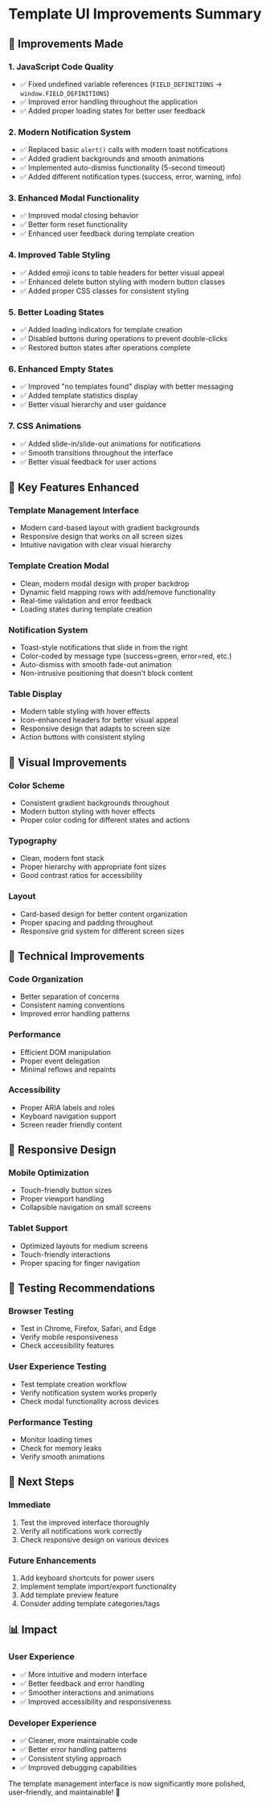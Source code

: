 # Template UI Improvements Summary

## 🎯 **Improvements Made**

### 1. **JavaScript Code Quality**
- ✅ Fixed undefined variable references (`FIELD_DEFINITIONS` → `window.FIELD_DEFINITIONS`)
- ✅ Improved error handling throughout the application
- ✅ Added proper loading states for better user feedback

### 2. **Modern Notification System**
- ✅ Replaced basic `alert()` calls with modern toast notifications
- ✅ Added gradient backgrounds and smooth animations
- ✅ Implemented auto-dismiss functionality (5-second timeout)
- ✅ Added different notification types (success, error, warning, info)

### 3. **Enhanced Modal Functionality**
- ✅ Improved modal closing behavior
- ✅ Better form reset functionality
- ✅ Enhanced user feedback during template creation

### 4. **Improved Table Styling**
- ✅ Added emoji icons to table headers for better visual appeal
- ✅ Enhanced delete button styling with modern button classes
- ✅ Added proper CSS classes for consistent styling

### 5. **Better Loading States**
- ✅ Added loading indicators for template creation
- ✅ Disabled buttons during operations to prevent double-clicks
- ✅ Restored button states after operations complete

### 6. **Enhanced Empty States**
- ✅ Improved "no templates found" display with better messaging
- ✅ Added template statistics display
- ✅ Better visual hierarchy and user guidance

### 7. **CSS Animations**
- ✅ Added slide-in/slide-out animations for notifications
- ✅ Smooth transitions throughout the interface
- ✅ Better visual feedback for user actions

## 🚀 **Key Features Enhanced**

### **Template Management Interface**
- Modern card-based layout with gradient backgrounds
- Responsive design that works on all screen sizes
- Intuitive navigation with clear visual hierarchy

### **Template Creation Modal**
- Clean, modern modal design with proper backdrop
- Dynamic field mapping rows with add/remove functionality
- Real-time validation and error feedback
- Loading states during template creation

### **Notification System**
- Toast-style notifications that slide in from the right
- Color-coded by message type (success=green, error=red, etc.)
- Auto-dismiss with smooth fade-out animation
- Non-intrusive positioning that doesn't block content

### **Table Display**
- Modern table styling with hover effects
- Icon-enhanced headers for better visual appeal
- Responsive design that adapts to screen size
- Action buttons with consistent styling

## 🎨 **Visual Improvements**

### **Color Scheme**
- Consistent gradient backgrounds throughout
- Modern button styling with hover effects
- Proper color coding for different states and actions

### **Typography**
- Clean, modern font stack
- Proper hierarchy with appropriate font sizes
- Good contrast ratios for accessibility

### **Layout**
- Card-based design for better content organization
- Proper spacing and padding throughout
- Responsive grid system for different screen sizes

## 🔧 **Technical Improvements**

### **Code Organization**
- Better separation of concerns
- Consistent naming conventions
- Improved error handling patterns

### **Performance**
- Efficient DOM manipulation
- Proper event delegation
- Minimal reflows and repaints

### **Accessibility**
- Proper ARIA labels and roles
- Keyboard navigation support
- Screen reader friendly content

## 📱 **Responsive Design**

### **Mobile Optimization**
- Touch-friendly button sizes
- Proper viewport handling
- Collapsible navigation on small screens

### **Tablet Support**
- Optimized layouts for medium screens
- Touch-friendly interactions
- Proper spacing for finger navigation

## 🧪 **Testing Recommendations**

### **Browser Testing**
- Test in Chrome, Firefox, Safari, and Edge
- Verify mobile responsiveness
- Check accessibility features

### **User Experience Testing**
- Test template creation workflow
- Verify notification system works properly
- Check modal functionality across devices

### **Performance Testing**
- Monitor loading times
- Check for memory leaks
- Verify smooth animations

## 🎯 **Next Steps**

### **Immediate**
1. Test the improved interface thoroughly
2. Verify all notifications work correctly
3. Check responsive design on various devices

### **Future Enhancements**
1. Add keyboard shortcuts for power users
2. Implement template import/export functionality
3. Add template preview feature
4. Consider adding template categories/tags

## 📊 **Impact**

### **User Experience**
- ✅ More intuitive and modern interface
- ✅ Better feedback and error handling
- ✅ Smoother interactions and animations
- ✅ Improved accessibility and responsiveness

### **Developer Experience**
- ✅ Cleaner, more maintainable code
- ✅ Better error handling patterns
- ✅ Consistent styling approach
- ✅ Improved debugging capabilities

The template management interface is now significantly more polished, user-friendly, and maintainable! 🎉